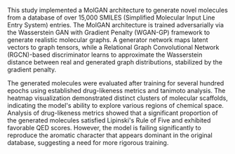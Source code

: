 This study implemented a MolGAN architecture to generate novel molecules from a database of over 15,000 SMILES (Simplified Molecular Input Line Entry System) entries. The MolGAN architecture is trained adversarially via the Wasserstein GAN with Gradient Penalty (WGAN-GP) framework to generate realistic molecular graphs. A generator network maps latent vectors to graph tensors, while a Relational Graph Convolutional Network (RGCN)-based discriminator learns to approximate the Wasserstein distance between real and generated graph distributions, stabilized by the gradient penalty. 

The generated molecules were evaluated after training for several hundred epochs using established drug-likeness metrics and tanimoto analysis. The heatmap visualization demonstrated distinct clusters of molecular scaffolds, indicating the model's ability to explore various regions of chemical space. Analysis of drug-likeness metrics showed that a significant proportion of the generated molecules satisfied Lipinski's Rule of Five and exhibited favorable QED scores. However, the model is failing significantly to reproduce the aromatic character that appears dominant in the original database, suggesting a need for more rigorous training.
